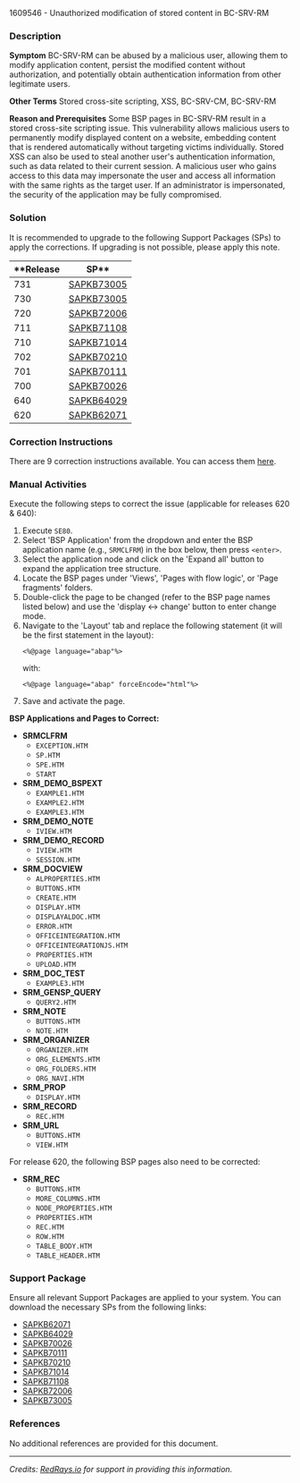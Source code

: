 1609546 - Unauthorized modification of stored content in BC-SRV-RM

### Description

**Symptom**
BC-SRV-RM can be abused by a malicious user, allowing them to modify application content, persist the modified content without authorization, and potentially obtain authentication information from other legitimate users.

**Other Terms**
Stored cross-site scripting, XSS, BC-SRV-CM, BC-SRV-RM

**Reason and Prerequisites**
Some BSP pages in BC-SRV-RM result in a stored cross-site scripting issue. This vulnerability allows malicious users to permanently modify displayed content on a website, embedding content that is rendered automatically without targeting victims individually. Stored XSS can also be used to steal another user's authentication information, such as data related to their current session. A malicious user who gains access to this data may impersonate the user and access all information with the same rights as the target user. If an administrator is impersonated, the security of the application may be fully compromised.

### Solution

It is recommended to upgrade to the following Support Packages (SPs) to apply the corrections. If upgrading is not possible, please apply this note.

**Release | SP**
--- | ---
731 | [SAPKB73005](https://me.sap.com/supportpackage/SAPKB73005)
730 | [SAPKB73005](https://me.sap.com/supportpackage/SAPKB73005)
720 | [SAPKB72006](https://me.sap.com/supportpackage/SAPKB72006)
711 | [SAPKB71108](https://me.sap.com/supportpackage/SAPKB71108)
710 | [SAPKB71014](https://me.sap.com/supportpackage/SAPKB71014)
702 | [SAPKB70210](https://me.sap.com/supportpackage/SAPKB70210)
701 | [SAPKB70111](https://me.sap.com/supportpackage/SAPKB70111)
700 | [SAPKB70026](https://me.sap.com/supportpackage/SAPKB70026)
640 | [SAPKB64029](https://me.sap.com/supportpackage/SAPKB64029)
620 | [SAPKB62071](https://me.sap.com/supportpackage/SAPKB62071)

### Correction Instructions

There are 9 correction instructions available. You can access them [here](https://me.sap.com/corrins/0001609546/41).

### Manual Activities

Execute the following steps to correct the issue (applicable for releases 620 & 640):

1. Execute `SE80`.
2. Select 'BSP Application' from the dropdown and enter the BSP application name (e.g., `SRMCLFRM`) in the box below, then press `<enter>`.
3. Select the application node and click on the 'Expand all' button to expand the application tree structure.
4. Locate the BSP pages under 'Views', 'Pages with flow logic', or 'Page fragments' folders.
5. Double-click the page to be changed (refer to the BSP page names listed below) and use the 'display <-> change' button to enter change mode.
6. Navigate to the 'Layout' tab and replace the following statement (it will be the first statement in the layout):
   ```
   <%@page language="abap"%>
   ```
   with:
   ```
   <%@page language="abap" forceEncode="html"%>
   ```
7. Save and activate the page.

**BSP Applications and Pages to Correct:**

- **SRMCLFRM**
  - `EXCEPTION.HTM`
  - `SP.HTM`
  - `SPE.HTM`
  - `START`
- **SRM_DEMO_BSPEXT**
  - `EXAMPLE1.HTM`
  - `EXAMPLE2.HTM`
  - `EXAMPLE3.HTM`
- **SRM_DEMO_NOTE**
  - `IVIEW.HTM`
- **SRM_DEMO_RECORD**
  - `IVIEW.HTM`
  - `SESSION.HTM`
- **SRM_DOCVIEW**
  - `ALPROPERTIES.HTM`
  - `BUTTONS.HTM`
  - `CREATE.HTM`
  - `DISPLAY.HTM`
  - `DISPLAYALDOC.HTM`
  - `ERROR.HTM`
  - `OFFICEINTEGRATION.HTM`
  - `OFFICEINTEGRATIONJS.HTM`
  - `PROPERTIES.HTM`
  - `UPLOAD.HTM`
- **SRM_DOC_TEST**
  - `EXAMPLE3.HTM`
- **SRM_GENSP_QUERY**
  - `QUERY2.HTM`
- **SRM_NOTE**
  - `BUTTONS.HTM`
  - `NOTE.HTM`
- **SRM_ORGANIZER**
  - `ORGANIZER.HTM`
  - `ORG_ELEMENTS.HTM`
  - `ORG_FOLDERS.HTM`
  - `ORG_NAVI.HTM`
- **SRM_PROP**
  - `DISPLAY.HTM`
- **SRM_RECORD**
  - `REC.HTM`
- **SRM_URL**
  - `BUTTONS.HTM`
  - `VIEW.HTM`

For release 620, the following BSP pages also need to be corrected:

- **SRM_REC**
  - `BUTTONS.HTM`
  - `MORE_COLUMNS.HTM`
  - `NODE_PROPERTIES.HTM`
  - `PROPERTIES.HTM`
  - `REC.HTM`
  - `ROW.HTM`
  - `TABLE_BODY.HTM`
  - `TABLE_HEADER.HTM`

### Support Package

Ensure all relevant Support Packages are applied to your system. You can download the necessary SPs from the following links:

- [SAPKB62071](https://me.sap.com/supportpackage/SAPKB62071)
- [SAPKB64029](https://me.sap.com/supportpackage/SAPKB64029)
- [SAPKB70026](https://me.sap.com/supportpackage/SAPKB70026)
- [SAPKB70111](https://me.sap.com/supportpackage/SAPKB70111)
- [SAPKB70210](https://me.sap.com/supportpackage/SAPKB70210)
- [SAPKB71014](https://me.sap.com/supportpackage/SAPKB71014)
- [SAPKB71108](https://me.sap.com/supportpackage/SAPKB71108)
- [SAPKB72006](https://me.sap.com/supportpackage/SAPKB72006)
- [SAPKB73005](https://me.sap.com/supportpackage/SAPKB73005)

### References

No additional references are provided for this document.

---

*Credits: [RedRays.io](https://redrays.io) for support in providing this information.*